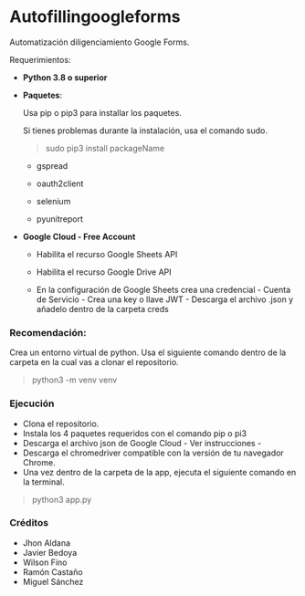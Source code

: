 # Autofillingoogleforms

Automatización diligenciamiento Google Forms.

Requerimientos:

* **Python 3.8 o superior**

* **Paquetes**:

  Usa pip o pip3 para installar los paquetes. 
  
  Si tienes problemas durante la instalación, usa el comando sudo.
  
  > sudo pip3 install packageName

  -  gspread

  -  oauth2client

  -  selenium

  -  pyunitreport


* **Google Cloud - Free Account**

  -  Habilita el recurso Google Sheets API
   
  -  Habilita el recurso Google Drive API
  
  -  En la configuración de Google Sheets crea una credencial - Cuenta de Servicio - Crea una key o llave JWT - Descarga el archivo .json y añadelo dentro de la carpeta creds



### Recomendación:
Crea un entorno virtual de python. Usa el siguiente comando dentro de la carpeta en la cual vas a clonar el repositorio.
> python3 -m venv venv 



### Ejecución

- Clona el repositorio.
- Instala los 4 paquetes requeridos con el comando pip o pi3
- Descarga el archivo json de Google Cloud - Ver instrucciones -
- Descarga el chromedriver compatible con la versión de tu navegador Chrome.
- Una vez dentro de la carpeta de la app, ejecuta el siguiente comando en la terminal.

> python3 app.py



### Créditos

* Jhon Aldana
* Javier Bedoya
* Wilson Fino
* Ramón Castaño
* Miguel Sánchez
